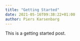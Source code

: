 ```yaml
---
title: "Getting Started"
date: 2021-05-16T09:38:22+01:00
author: Piers Karsenbarg
---
```


This is a getting started post.